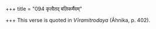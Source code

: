 +++
title = "094 कृत्वैतद् बलिकर्मैवम्"

+++
This verse is quoted in *Vīramitrodaya* (Āhnika, p. 402).


